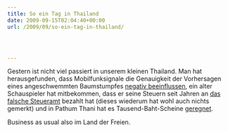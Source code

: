 ```yaml
---
title: So ein Tag in Thailand
date: 2009-09-15T02:04:40+00:00
url: /2009/09/so-ein-tag-in-thailand/




---
```

Gestern ist nicht viel passiert in unserem kleinen Thailand. Man hat herausgefunden, dass Mobilfunksignale die Genauigkeit der Vorhersagen eines angeschwemmten Baumstumpfes [negativ beeinflussen][1], ein alter Schauspieler hat mitbekommen, dass er seine Steuern seit Jahren an [das falsche Steueramt][2] bezahlt hat (dieses wiederum hat wohl auch nichts gemerkt) und in Pathum Thani hat es Tausend-Baht-Scheine [geregnet][3].

Business as usual also im Land der Freien.

 [1]: http://www.nationmultimedia.com/2009/09/15/national/national_30112218.php
 [2]: http://www.nationmultimedia.com/2009/09/15/national/national_30112226.php
 [3]: http://www.nationmultimedia.com/2009/09/15/national/national_30112227.php
